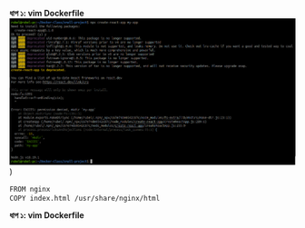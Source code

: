 __ধাপ ১: vim Dockerfile__
</br>
![image1](./images/Screenshot%20from%202025-05-10%2017-20-42.png)
)
 ```
FROM nginx
COPY index.html /usr/share/nginx/html
```
__ধাপ ১: vim Dockerfile__
